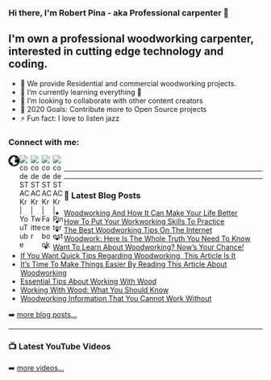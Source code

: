 <!--
**woodworking-rob/woodworking-rob** is a ✨ _special_ ✨ repository because its `README.md` (this file) appears on your GitHub profile.

Here are some ideas to get you started:

- 🔭 We provide Residential and commercial woodworking projects.
- 🌱 I’m currently learning everything.
- 👯 I’m looking to collaborate with other content creators.
- 🤔 I’m looking for help with ...
- 💬 Ask me about ...
- 📫 How to reach me: ...
- 😄 Pronouns: ...
- ⚡ Fun fact: ...
-->



### Hi there, I'm Robert Pina - aka Professional carpenter 👋
## I'm own a professional woodworking carpenter, interested in cutting edge technology and coding.

- 🔭 We provide Residential and commercial woodworking projects.
- 🌱 I’m currently learning everything 🤣
- 👯 I’m looking to collaborate with other content creators
- 💬 2020 Goals: Contribute more to Open Source projects
- ⚡ Fun fact: I love to listen jazz


### Connect with me:

[<img align="left" alt="codeSTACKr.com" width="22px" src="https://raw.githubusercontent.com/iconic/open-iconic/master/svg/globe.svg" />][website]
[<img align="left" alt="codeSTACKr | YouTube" width="22px" src="https://cdn.jsdelivr.net/npm/simple-icons@v3/icons/youtube.svg" />][youtube]
[<img align="left" alt="codeSTACKr | Twitter" width="22px" src="https://cdn.jsdelivr.net/npm/simple-icons@v3/icons/twitter.svg" />][twitter]
[<img align="left" alt="codeSTACKr | Facebook" width="22px" src="https://cdn.jsdelivr.net/npm/simple-icons@v3/icons/facebook.svg" />][facebook]
[<img align="left" alt="codeSTACKr | Pinterest" width="22px" src="https://cdn.jsdelivr.net/npm/simple-icons@v3/icons/pinterest.svg" />][pinterest]

<br />

---

---

### 📕 Latest Blog Posts

<!-- BLOG-POST-LIST:START -->
- [Woodworking And How It Can Make Your Life Better](https://www.woodworkcenter.com/woodworking-and-how-it-can-make-your-life-better-7/)
- [How To Put Your Workworking Skills To Practice](https://www.woodworkcenter.com/how-to-put-your-workworking-skills-to-practice-2/)
- [The Best Woodworking Tips On The Internet](https://www.woodworkcenter.com/the-best-woodworking-tips-on-the-internet-2/)
- [Woodwork: Here Is The Whole Truth You Need To Know](https://www.woodworkcenter.com/woodwork-here-is-the-whole-truth-you-need-to-know-2/)
- [Want To Learn About Woodworking? Now’s Your Chance!](https://www.woodworkcenter.com/want-to-learn-about-woodworking-nows-your-chance-4/)
- [If You Want Quick Tips Regarding Woodworking, This Article Is It](https://www.woodworkcenter.com/if-you-want-quick-tips-regarding-woodworking-this-article-is-it-3/)
- [It’s Time To Make Things Easier By Reading This Article About Woodworking](https://www.woodworkcenter.com/its-time-to-make-things-easier-by-reading-this-article-about-woodworking-2/)
- [Essential Tips About Working With Wood](https://www.woodworkcenter.com/essential-tips-about-working-with-wood-4/)
- [Working With Wood: What You Should Know](https://www.woodworkcenter.com/working-with-wood-what-you-should-know-2/)
- [Woodworking Information That You Cannot Work Without](https://www.woodworkcenter.com/woodworking-information-that-you-cannot-work-without/)
<!-- BLOG-POST-LIST:END -->

➡️ [more blog posts...](https://www.woodworkcenter.com)

---

### 📺 Latest YouTube Videos
➡️ [more videos...](https://www.youtube.com/channel/UC_ZbjWiZQVpodGs4IdTFr4Q)


[website]: https://www.woodworkcenter.com
[twitter]: https://twitter.com/Woodworking_Rob
[youtube]: https://www.youtube.com/channel/UC_ZbjWiZQVpodGs4IdTFr4Q
[facebook]: https://www.facebook.com/Woodworking-100258031964332
[pinterest]: https://www.pinterest.com/Woodworking_Rob
